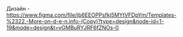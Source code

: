 Дизайн - https://www.figma.com/file/jb6EEOPPsfkj5MYtVFDpYm/Templates-%2322.-More-on-d-e-n.info-(Copy)?type=design&node-id=1-19&mode=design&t=vGMBuRYJRF6fZNOs-0
